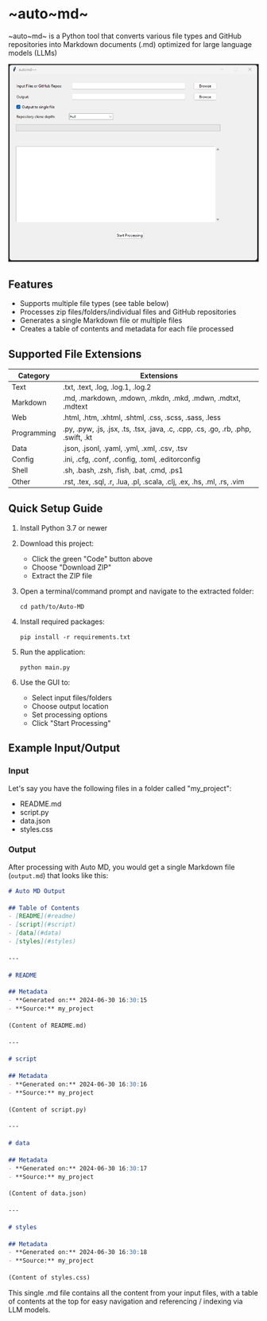 # ~auto~md~

~auto~md~ is a Python tool that converts various file types and GitHub repositories into Markdown documents (.md) optimized for large language models (LLMs)

![screen](auto-md-gui.png)

## Features

- Supports multiple file types (see table below)
- Processes zip files/folders/individual files and GitHub repositories
- Generates a single Markdown file or multiple files
- Creates a table of contents and metadata for each file processed

## Supported File Extensions

| Category | Extensions |
|----------|------------|
| Text | .txt, .text, .log, .log.1, .log.2 |
| Markdown | .md, .markdown, .mdown, .mkdn, .mkd, .mdwn, .mdtxt, .mdtext |
| Web | .html, .htm, .xhtml, .shtml, .css, .scss, .sass, .less |
| Programming | .py, .pyw, .js, .jsx, .ts, .tsx, .java, .c, .cpp, .cs, .go, .rb, .php, .swift, .kt |
| Data | .json, .jsonl, .yaml, .yml, .xml, .csv, .tsv |
| Config | .ini, .cfg, .conf, .config, .toml, .editorconfig |
| Shell | .sh, .bash, .zsh, .fish, .bat, .cmd, .ps1 |
| Other | .rst, .tex, .sql, .r, .lua, .pl, .scala, .clj, .ex, .hs, .ml, .rs, .vim |

## Quick Setup Guide

1. Install Python 3.7 or newer

2. Download this project:
   - Click the green "Code" button above
   - Choose "Download ZIP"
   - Extract the ZIP file

3. Open a terminal/command prompt and navigate to the extracted folder:
   ```
   cd path/to/Auto-MD
   ```

4. Install required packages:
   ```
   pip install -r requirements.txt
   ```

5. Run the application:
   ```
   python main.py
   ```

6. Use the GUI to:
   - Select input files/folders
   - Choose output location
   - Set processing options
   - Click "Start Processing"

## Example Input/Output

### Input

Let's say you have the following files in a folder called "my_project":

- README.md
- script.py
- data.json
- styles.css

### Output

After processing with Auto MD, you would get a single Markdown file (`output.md`) that looks like this:

```markdown
# Auto MD Output

## Table of Contents
- [README](#readme)
- [script](#script)
- [data](#data)
- [styles](#styles)

---

# README

## Metadata
- **Generated on:** 2024-06-30 16:30:15
- **Source:** my_project

(Content of README.md)

---

# script

## Metadata
- **Generated on:** 2024-06-30 16:30:16
- **Source:** my_project

(Content of script.py)

---

# data

## Metadata
- **Generated on:** 2024-06-30 16:30:17
- **Source:** my_project

(Content of data.json)

---

# styles

## Metadata
- **Generated on:** 2024-06-30 16:30:18
- **Source:** my_project

(Content of styles.css)
```

This single .md file contains all the content from your input files, with a table of contents at the top for easy navigation and referencing / indexing via LLM models.
